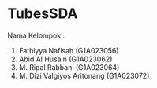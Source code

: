 # TubesSDA
Nama Kelompok : 
1. Fathiyya Nafisah                 (G1A023056)
2. Abid Al Husain                   (G1A023062)
3. M. Ripal Rabbani                 (G1A023064)
4. M. Dizi Valgiyos Aritonang       (G1A023072)
